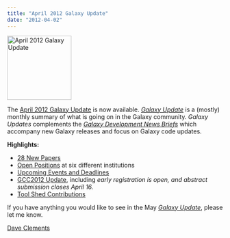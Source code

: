 ```yaml
---
title: "April 2012 Galaxy Update"
date: "2012-04-02"
---
```

<div class='right'><a href='/galaxy-updates/2012-04/'><img src="/images/logos/GalaxyUpdate200.png" alt="April 2012 Galaxy Update" width=150 /></a></div>

The [April 2012 Galaxy Update](/galaxy-updates/2012-04/) is now available.  *[Galaxy Update](/galaxy-updates/)* is a (mostly) monthly summary of what is going on in the Galaxy community.  *Galaxy Updates* complements the *[Galaxy Development News Briefs](/docs/)* which accompany new Galaxy releases and focus on Galaxy code updates.

**Highlights:**

* [28 New Papers](/galaxy-updates/2012-03/#new-papers)
* [Open Positions](/galaxy-updates/2012-03/#whos-hiring) at six different institutions
* [Upcoming Events and Deadlines](/galaxy-updates/2012-03/#upcoming-events-and-deadlines)
* [GCC2012 Update](/galaxy-updates/2012-03/#gcc2012-update), including *early registration is open, and abstract submission closes April 16.*
* [Tool Shed Contributions](/galaxy-updates/2012-03/#toolshed-contributions)

If you have anything you would like to see in the May *[Galaxy Update](/galaxy-updates/)*, please let me know.

[Dave Clements](/people/dave-clements/)
